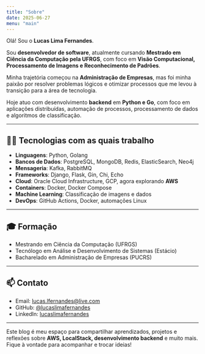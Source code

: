 ```yaml
---
title: "Sobre"
date: 2025-06-27
menu: "main"
---
```


Olá! Sou o **Lucas Lima Fernandes**.

Sou **desenvolvedor de software**, atualmente cursando **Mestrado em Ciência da Computação pela UFRGS**, com foco em **Visão Computacional, Processamento de Imagens e Reconhecimento de Padrões**.

Minha trajetória começou na **Administração de Empresas**, mas foi minha paixão por resolver problemas lógicos e otimizar processos que me levou à transição para a área de tecnologia.

Hoje atuo com desenvolvimento **backend** em **Python e Go**, com foco em aplicações distribuídas, automação de processos, processamento de dados e algoritmos de classificação.

---

## 👨‍💻 Tecnologias com as quais trabalho

- **Linguagens**: Python, Golang  
- **Bancos de Dados**: PostgreSQL, MongoDB, Redis, ElasticSearch, Neo4j  
- **Mensageria**: Kafka, RabbitMQ  
- **Frameworks**: Django, Flask, Gin, Chi, Echo  
- **Cloud**: Oracle Cloud Infrastructure, GCP, agora explorando **AWS**
- **Containers**: Docker, Docker Compose  
- **Machine Learning**: Classificação de imagens e dados  
- **DevOps**: GitHub Actions, Docker, automações Linux

---

## 🎓 Formação

- Mestrando em Ciência da Computação (UFRGS)  
- Tecnólogo em Análise e Desenvolvimento de Sistemas (Estácio)  
- Bacharelado em Administração de Empresas (PUCRS)

---

## 📫 Contato

- Email: [lucas.lfernandes@live.com](mailto:lucas.lfernandes@live.com)  
- GitHub: [@lucaslimafernandes](https://github.com/lucaslimafernandes)  
- LinkedIn: [lucaslimafernandes](https://www.linkedin.com/in/lucaslimafernandes)

---

Este blog é meu espaço para compartilhar aprendizados, projetos e reflexões sobre **AWS, LocalStack, desenvolvimento backend** e muito mais.  
Fique à vontade para acompanhar e trocar ideias!
